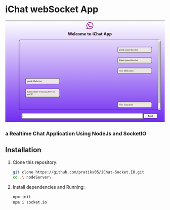 # iChat webSocket App

![Screenshot](ss1.png)

### a Realtime Chat Application Using NodeJs and SocketIO 



## Installation

1. Clone this repository:

    ```bash
    git clone https://github.com/pratiks05/iChat-Socket.IO.git
    cd .\ nodeServer\
    ```

2. Install dependencies and Running:

    ```bash
    npm init
    npm i socket.io
    ```
   